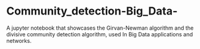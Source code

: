 # Community_detection-Big_Data-
A jupyter notebook that showcases the Girvan-Newman algorithm and the divisive community detection algorithm, used In Big Data applications and networks.
